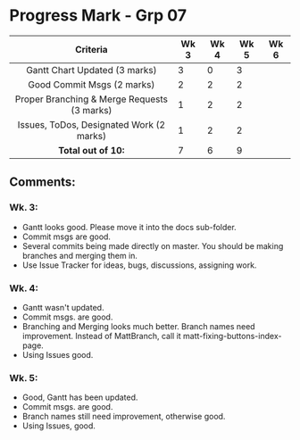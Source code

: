 # Progress Mark - Grp 07

| Criteria                                    | Wk 3 | Wk 4 | Wk 5 | Wk 6|
| :-----------------------------------------: | ---- | ---- | ---- | --- |
| Gantt Chart Updated (3 marks)               | 3    | 0    | 3    |  
| Good Commit Msgs (2 marks)                  | 2    | 2    | 2    |  
| Proper Branching & Merge Requests (3 marks) | 1    | 2    | 2    |
| Issues, ToDos, Designated Work (2 marks)    | 1    | 2    | 2    |
| **Total out of 10:**                        | 7    | 6    | 9    |

## Comments:
### Wk. 3:
* Gantt looks good. Please move it into the docs sub-folder.
* Commit msgs are good.
* Several commits being made directly on master. You should be making branches and merging them in.
* Use Issue Tracker for ideas, bugs, discussions, assigning work.

### Wk. 4:
* Gantt wasn't updated.
* Commit msgs. are good.
* Branching and Merging looks much better. Branch names need improvement. Instead of MattBranch, call it matt-fixing-buttons-index-page.
* Using Issues good.

### Wk. 5:
* Good, Gantt has been updated.
* Commit msgs. are good.
* Branch names still need improvement, otherwise good.
* Using Issues, good.